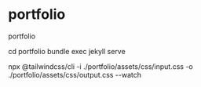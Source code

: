 # portfolio
portfolio

cd portfolio
bundle exec jekyll serve

npx @tailwindcss/cli -i ./portfolio/assets/css/input.css -o ./portfolio/assets/css/output.css --watch